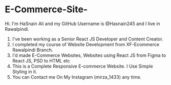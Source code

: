 # E-Commerce-Site-
Hi. I'm HaSnain Ali and my GitHub Username is @Hasnain245 and I live in Rawalpindi.
1. I've been working as a Senior React JS Developer and Content Creator. 
2. I completed my course of Website Development from XF-Ecommerce Rawalpindi Branch. 
3. I'd made E-Commerce Websites, Websites using React JS from Figma to React JS, PSD to HTML etc
4. This is a Complete Responsive E-commerce Website. I Use Simple Styling in it.
5. You can Contact me On My Instagram (mirza_1433) any time.

